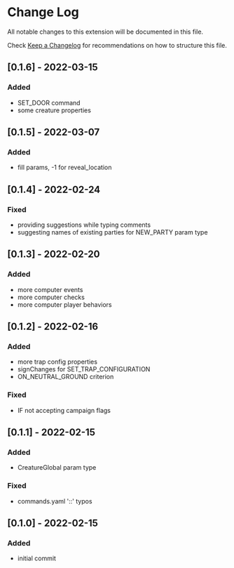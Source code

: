 # Change Log

All notable changes to this extension will be documented in this file.

Check [Keep a Changelog](http://keepachangelog.com/) for recommendations on how to structure this file.

## [0.1.6] - 2022-03-15
### Added
- SET_DOOR command
- some creature properties

## [0.1.5] - 2022-03-07
### Added
- fill params, -1 for reveal_location

## [0.1.4] - 2022-02-24
### Fixed
- providing suggestions while typing comments
- suggesting names of existing parties for NEW_PARTY param type

## [0.1.3] - 2022-02-20
### Added
- more computer events
- more computer checks
- more computer player behaviors

## [0.1.2] - 2022-02-16
### Added
- more trap config properties
- signChanges for SET_TRAP_CONFIGURATION
- ON_NEUTRAL_GROUND criterion
### Fixed
- IF not accepting campaign flags

## [0.1.1] - 2022-02-15
### Added
- CreatureGlobal param type
### Fixed
- commands.yaml '::' typos

## [0.1.0] - 2022-02-15
### Added
- initial commit
